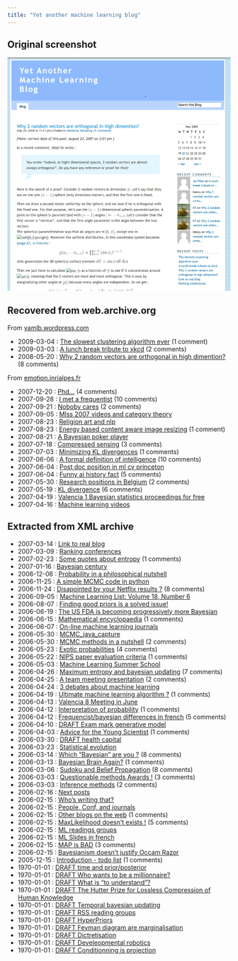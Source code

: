 ```yaml
---
title: "Yet another machine learning blog"
---
```

## Original screenshot
![Blog screenshot](./yamlb_look_and_feel.png)

## Recovered from web.archive.org

From [yamlb.wordpress.com](https://web.archive.org/web/20100903054210/http://yamlb.wordpress.com/)

- 2009-03-04 : [The slowest clustering algorithm ever](./from_wayback/wordpress/The-slowest-clustering-algorithm-ever.md) (1 comment)
- 2009-03-03 : [A lunch break tribute to xkcd](./from_wayback/wordpress/A-lunch-break-tribute-to-xkcd.md) (2 comments)
- 2008-05-20 : [Why 2 random vectors are orthogonal in high dimention?](./from_wayback/wordpress/why-2-random-vectors-are-orthogonal-in-high-dimention.md) (8 comments)

From [emotion.inrialpes.fr](https://web.archive.org/web/20080409023549/http://emotion.inrialpes.fr/~dangauthier/blog/)

- 2007-12-20 : [Phd...](./from_wayback/inrialpes/PhD.md)  (4 comments)
- 2007-09-28 : [I met a frequentist](./I_met_a_frequentist.md) (10 comments)
- 2007-09-21 : [Noboby cares](./from_wayback/inrialpes/Noboby-cares.md) (2 comments)
- 2007-09-05 : [Mlss 2007 videos and category theory](./from_wayback/inrialpes/MLSS-2007-Videos-and-Category-theory.md) 
- 2007-08-23 : [Religion art and nlp](./from_wayback/inrialpes/Religion-art-and-NLP.md) 
- 2007-08-23 : [Energy based content aware image resizing](./from_wayback/inrialpes/Energy-based-Content-Aware-Image-resizing.md) (1 comment)
- 2007-08-21 : [A Bayesian poker player](./from_wayback/inrialpes/a-bayesian-poker-player.md) 
- 2007-07-18 : [Compressed sensing](./from_wayback/inrialpes/compressedsensing.md) (3 comments)
- 2007-07-03 : [Minimizing KL divergences](./from_wayback/inrialpes/Minimizing-KL-divergences.md) (1 comments)
- 2007-06-06 : [A formal definition of intelligence](./from_wayback/inrialpes/A-Formal-definition-of-intelligence.md) (10 comments)
- 2007-06-04 : [Post doc position in ml cv princeton](./from_wayback/inrialpes/Post-doc-position-in-ML-CV--Princeton.md) 
- 2007-06-04 : [Funny ai history fact](./from_wayback/inrialpes/Funny-AI-history-fact.md) (5 comments)
- 2007-05-30 : [Research positions in Belgium](./from_wayback/inrialpes/Research-positions-in-Belgium.md) (2 comments)
- 2007-05-19 : [KL divergence](./from_wayback/inrialpes/KL-divergence.md) (6 comments)
- 2007-04-19 : [Valencia 1 Bayesian statistics proceedings for free](./from_wayback/inrialpes/Valencia-1-Bayesian-Statistics-proceedings-for-free.md)
- 2007-04-16 : [Machine learning videos](./from_wayback/inrialpes/Machine-learning-videos.md) 

## Extracted from XML archive

- 2007-03-14 : [Link to real blog](./from_xml/extracted/link-to-real-blog.md)
- 2007-03-09 : [Ranking conferences](./from_xml/extracted/ranking-conferences.md)
- 2007-02-23 : [Some quotes about entropy](./from_xml/extracted/some-quotes-about-entropy.md) (1 comments)
- 2007-01-16 : [Bayesian century](./from_xml/extracted/bayesian-century.md)
- 2006-12-06 : [Probability in a philosophical nutshell](./from_xml/extracted/probability-in-a-philosophical-nutshell.md)
- 2006-11-25 : [A simple MCMC code in python](./from_xml/extracted/a-simple-mcmc-code-in-python.md)
- 2006-11-24 : [Disapointed by your Netflix results ?](./from_xml/extracted/disapointed-by-your-netflix-results.md) (8 comments)
- 2006-09-05 : [Machine Learning List: Volume 18, Number 6](./from_xml/extracted/machine-learning-list-volume-18-number-6.md)
- 2006-08-07 : [Finding good priors is a solved issue!](./from_xml/extracted/finding-good-priors-is-a-sloved-issue.md)
- 2006-06-19 : [The US FDA is becoming progressively more Bayesian](./from_xml/extracted/the-us-fda-is-becoming-progressively-more-bayesian.md)
- 2006-06-15 : [Mathematical encyclopaedia](./from_xml/extracted/mathematical-encyclopaedia.md) (1 comments)
- 2006-06-07 : [On-line machine learning journals](./from_xml/extracted/on-line-machine-learning-journals.md)
- 2006-05-30 : [MCMC_java_capture](./from_xml/extracted/mcmc_java_capture.md)
- 2006-05-30 : [MCMC methods in a nutshell](./from_xml/extracted/mcmc-methods-in-a-nutshell.md) (2 comments)
- 2006-05-23 : [Exotic probabilities](./from_xml/extracted/exotic-probabilities.md) (4 comments)
- 2006-05-22 : [NIPS paper evaluation criteria](./from_xml/extracted/nips-paper-evaluation-criteria.md) (1 comments)
- 2006-05-03 : [Machine Learning Summer School](./from_xml/extracted/machine-learning-summer-school.md)
- 2006-04-26 : [Maximum entropy and bayesian updating](./from_xml/extracted/maximum-entropy-and-bayesian-updating.md) (7 comments)
- 2006-04-25 : [A team meeting presentation](./from_xml/extracted/a-team-meeting-presentation.md) (2 comments)
- 2006-04-24 : [3 debates about machine learning](./from_xml/extracted/3-debates-about-machine-learning.md)
- 2006-04-19 : [Ultimate machine learning algorithm ?](./from_xml/extracted/ultimate-machine-learning-algorithm.md) (1 comments)
- 2006-04-13 : [Valencia 8 Meeting in June](./from_xml/extracted/valencia-8-meeting-in-june.md)
- 2006-04-12 : [Interpretation of probability](./from_xml/extracted/interpretation-of-probability.md) (1 comments)
- 2006-04-12 : [Frequencist/bayesian differences in french](./from_xml/extracted/frequencist-bayesian-differences-in-french.md) (5 comments)
- 2006-04-10 : [DRAFT Exam mark generative model](./from_xml/extracted/exam-mark-generative-model.md)
- 2006-04-03 : [Advice for the Young Scientist](./from_xml/extracted/advice-for-the-young-scientist.md) (1 comments)
- 2006-03-30 : [DRAFT health capital](./from_xml/extracted/health-capital.md)
- 2006-03-23 : [Statistical evolution](./from_xml/extracted/statistical-evolution.md)
- 2006-03-14 : [Which “Bayesian” are you ?](./from_xml/extracted/which-bayesian-are-you.md) (8 comments)
- 2006-03-13 : [Bayesian Brain Again?](./from_xml/extracted/bayesian-brain-again.md) (1 comments)
- 2006-03-06 : [Sudoku and Belief Propagation](./from_xml/extracted/sudoku-and-belief-propagation.md) (8 comments)
- 2006-03-03 : [Questionable methods Awards !](./from_xml/extracted/questionable-methods-awards.md) (3 comments)
- 2006-03-03 : [Inference methods](./from_xml/extracted/inference-methods.md) (2 comments)
- 2006-02-16 : [Next posts](./from_xml/extracted/next-posts.md)
- 2006-02-15 : [Who’s writing that?](./from_xml/extracted/who-s-writing-that.md)
- 2006-02-15 : [People, Conf, and journals](./from_xml/extracted/people-conf-and-journals.md)
- 2006-02-15 : [Other blogs on the web](./from_xml/extracted/other-blogs-on-the-web.md) (1 comments)
- 2006-02-15 : [MaxLikelihood doesn’t exists !](./from_xml/extracted/maxlikelihood-doesn-t-exists.md) (5 comments)
- 2006-02-15 : [ML readings groups](./from_xml/extracted/ml-readings-groups.md)
- 2006-02-15 : [ML Slides in french](./from_xml/extracted/ml-slides-in-french.md)
- 2006-02-15 : [MAP is BAD](./from_xml/extracted/map-is-bad.md) (3 comments)
- 2006-02-15 : [Bayesianism doesn’t justify Occam Razor](./from_xml/extracted/bayesianism-doesn-t-justify-occam-razor.md)
- 2005-12-15 : [Introduction - todo list](./from_xml/extracted/introduction---todo-list.md) (1 comments)
- 1970-01-01 : [DRAFT time and prior/posterior](./from_xml/extracted/time-and-prior-posterior.md)
- 1970-01-01 : [DRAFT Who wants to be a millionnaire?](./from_xml/extracted/who-wants-to-be-a-millionnaire.md)
- 1970-01-01 : [DRAFT What is “to understand”?](./from_xml/extracted/what-is-to-understand.md)
- 1970-01-01 : [DRAFT The Hutter Prize for Lossless Compression of Human Knowledge](./from_xml/extracted/the-hutter-prize-for-lossless-compression-of-human-knowledge.md)
- 1970-01-01 : [DRAFT Temporal bayesian updating](./from_xml/extracted/temporal-bayesian-updating.md)
- 1970-01-01 : [DRAFT RSS reading groups](./from_xml/extracted/rss-reading-groups.md)
- 1970-01-01 : [DRAFT HyperPriors](./from_xml/extracted/hyperpriors.md)
- 1970-01-01 : [DRAFT Feyman diagram are marginalisation](./from_xml/extracted/feyman-diagram-are-marginalisation.md)
- 1970-01-01 : [DRAFT Dictretisation](./from_xml/extracted/dictretisation.md)
- 1970-01-01 : [DRAFT Develeopmental robotics](./from_xml/extracted/develeopmental-robotics.md)
- 1970-01-01 : [DRAFT Conditionning is projection](./from_xml/extracted/conditionning-is-projection.md)
